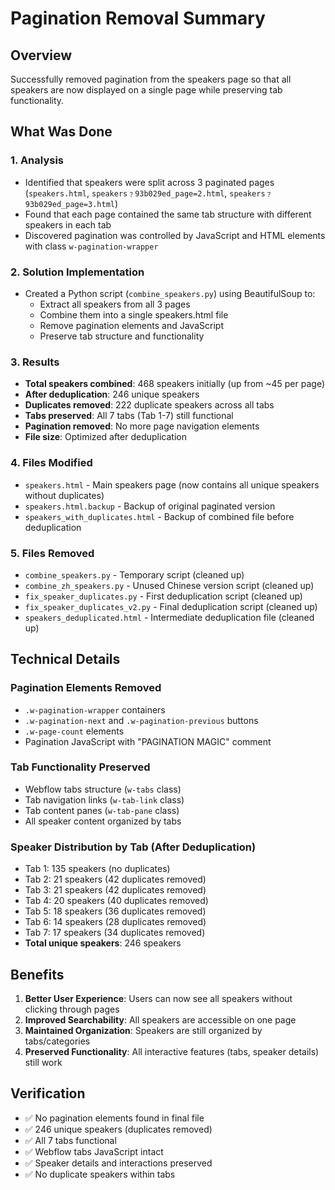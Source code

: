 # Pagination Removal Summary

## Overview
Successfully removed pagination from the speakers page so that all speakers are now displayed on a single page while preserving tab functionality.

## What Was Done

### 1. Analysis
- Identified that speakers were split across 3 paginated pages (`speakers.html`, `speakers﹖93b029ed_page=2.html`, `speakers﹖93b029ed_page=3.html`)
- Found that each page contained the same tab structure with different speakers in each tab
- Discovered pagination was controlled by JavaScript and HTML elements with class `w-pagination-wrapper`

### 2. Solution Implementation
- Created a Python script (`combine_speakers.py`) using BeautifulSoup to:
  - Extract all speakers from all 3 pages
  - Combine them into a single speakers.html file
  - Remove pagination elements and JavaScript
  - Preserve tab structure and functionality

### 3. Results
- **Total speakers combined**: 468 speakers initially (up from ~45 per page)
- **After deduplication**: 246 unique speakers
- **Duplicates removed**: 222 duplicate speakers across all tabs
- **Tabs preserved**: All 7 tabs (Tab 1-7) still functional
- **Pagination removed**: No more page navigation elements
- **File size**: Optimized after deduplication

### 4. Files Modified
- `speakers.html` - Main speakers page (now contains all unique speakers without duplicates)
- `speakers.html.backup` - Backup of original paginated version
- `speakers_with_duplicates.html` - Backup of combined file before deduplication

### 5. Files Removed
- `combine_speakers.py` - Temporary script (cleaned up)
- `combine_zh_speakers.py` - Unused Chinese version script (cleaned up)
- `fix_speaker_duplicates.py` - First deduplication script (cleaned up)
- `fix_speaker_duplicates_v2.py` - Final deduplication script (cleaned up)
- `speakers_deduplicated.html` - Intermediate deduplication file (cleaned up)

## Technical Details

### Pagination Elements Removed
- `.w-pagination-wrapper` containers
- `.w-pagination-next` and `.w-pagination-previous` buttons
- `.w-page-count` elements
- Pagination JavaScript with "PAGINATION MAGIC" comment

### Tab Functionality Preserved
- Webflow tabs structure (`w-tabs` class)
- Tab navigation links (`w-tab-link` class)
- Tab content panes (`w-tab-pane` class)
- All speaker content organized by tabs

### Speaker Distribution by Tab (After Deduplication)
- Tab 1: 135 speakers (no duplicates)
- Tab 2: 21 speakers (42 duplicates removed)
- Tab 3: 21 speakers (42 duplicates removed)
- Tab 4: 20 speakers (40 duplicates removed)
- Tab 5: 18 speakers (36 duplicates removed)
- Tab 6: 14 speakers (28 duplicates removed)
- Tab 7: 17 speakers (34 duplicates removed)
- **Total unique speakers**: 246 speakers

## Benefits
1. **Better User Experience**: Users can now see all speakers without clicking through pages
2. **Improved Searchability**: All speakers are accessible on one page
3. **Maintained Organization**: Speakers are still organized by tabs/categories
4. **Preserved Functionality**: All interactive features (tabs, speaker details) still work

## Verification
- ✅ No pagination elements found in final file
- ✅ 246 unique speakers (duplicates removed)
- ✅ All 7 tabs functional
- ✅ Webflow tabs JavaScript intact
- ✅ Speaker details and interactions preserved
- ✅ No duplicate speakers within tabs
